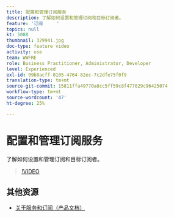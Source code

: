 ```yaml
---
title: 配置和管理订阅服务
description: 了解如何设置和管理订阅和目标订阅者。
feature: '订阅     '
topics: null
kt: 5088
thumbnail: 329941.jpg
doc-type: feature video
activity: use
team: WWFRE
role: Business Practitioner, Administrator, Developer
level: Experienced
exl-id: 99b8acff-0105-4764-82ec-7c2dfe75f0f9
translation-type: tm+mt
source-git-commit: 15811ffa49770a8cc5ff59c8f477029c96425074
workflow-type: tm+mt
source-wordcount: '47'
ht-degree: 25%

---
```


# 配置和管理订阅服务

了解如何设置和管理订阅和目标订阅者。

>[!VIDEO](https://video.tv.adobe.com/v/329941?quality=12)

## 其他资源

* [关于服务和订阅（产品文档）](https://experienceleague.adobe.com/docs/campaign-classic/using/sending-messages/subscriptions-and-referrals/about-services-and-subscriptions.html)
